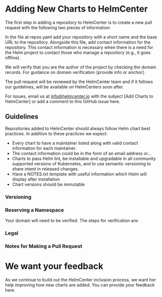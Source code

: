 # Adding New Charts to HelmCenter

The first step in adding a repository to HelmCenter is to create a new pull request with the following two pieces of information:

In the file at repos.yaml add your repository with a short name and the base URL to the repository. Alongside this file, add contact information for the repository. This contact information is necessary when there is a need for the Helm project to contact those who manage a repository (e.g., it goes offline). 

We will verify that you are the author of the project by checking the domain records. For guidance on domain verification [provide info or anchor]. 

The pull request will be reviewed by the HelmCenter team and if it follows our guidelines, will be available on HelmCenters soon after.

For issues, email us at info@helmcenter.io with the subject [Add Charts to HelmCenter] or add a comment to this GitHub issue here.

## Guidelines

Repositories added to HelmCenter should always follow Helm chart best practices. In addition to these practices we expect:

* Every chart to have a maintainer listed along with valid contact information for each maintainer. 
* The contact information could be in the form of an email address or...
* Charts to pass Helm lint, be installable and upgradable in all community supported versions of Kubernetes, and to use semantic versioning to share intent in released changes. 
* Have a NOTES.txt template with useful information which Helm will display after installation
* Chart versions should be immutable 

### Versioning

### Reserving a Namespace
Your domain will need to be verified. The steps for verification are:

### Legal

### Notes for Making a Pull Request

# We want your feedback

As we continue to build out the HelmCenter inclusion process, we want her help improving how new charts are added. You can provide your feedback here.

